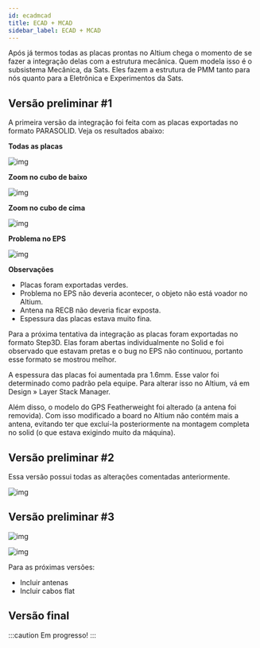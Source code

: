 ```yaml
---
id: ecadmcad
title: ECAD + MCAD
sidebar_label: ECAD + MCAD
---
```


Após já termos todas as placas prontas no Altium chega o momento de se fazer a integração delas com a estrutura mecânica. Quem modela isso é o subsistema Mecânica, da Sats. Eles fazem a estrutura de PMM tanto para nós quanto para a Eletrônica e Experimentos da Sats.

## Versão preliminar #1
A primeira versão da integração foi feita com as placas exportadas no formato PARASOLID. Veja os resultados abaixo:

**Todas as placas**

![img](/img/docs/aurora/hardware/placas/integracao/ecadmcad/ecadmcad1.jpeg)

**Zoom no cubo de baixo**

![img](/img/docs/aurora/hardware/placas/integracao/ecadmcad/ecadmcad2.jpeg)

**Zoom no cubo de cima**

![img](/img/docs/aurora/hardware/placas/integracao/ecadmcad/ecadmcad3.jpeg)

**Problema no EPS**

![img](/img/docs/aurora/hardware/placas/integracao/ecadmcad/ecadmcad4.jpeg)

**Observações**

- Placas foram exportadas verdes.
- Problema no EPS não deveria acontecer, o objeto não está voador no Altium.
- Antena na RECB não deveria ficar exposta.
- Espessura das placas estava muito fina.

Para a próxima tentativa da integração as placas foram exportadas no formato Step3D. Elas foram abertas individualmente no Solid e foi observado que estavam pretas e o bug no EPS não continuou, portanto esse formato se mostrou melhor.

A espessura das placas foi aumentada pra 1.6mm. Esse valor foi determinado como padrão pela equipe. Para alterar isso no Altium, vá em Design » Layer Stack Manager.

Além disso, o modelo do GPS Featherweight foi alterado (a antena foi removida). Com isso modificado a board no Altium não contém mais a antena, evitando ter que excluí-la posteriormente na montagem completa no solid (o que estava exigindo muito da máquina).

## Versão preliminar #2
Essa versão possui todas as alterações comentadas anteriormente.

![img](/img/docs/aurora/hardware/placas/integracao/ecadmcad/ecadmcad5.JPG)

## Versão preliminar #3

![img](/img/docs/aurora/hardware/placas/integracao/ecadmcad/ecadmcad6.jpeg)

![img](/img/docs/aurora/hardware/placas/integracao/ecadmcad/ecadmcad7.jpeg)

Para as próximas versões:
- Incluir antenas
- Incluir cabos flat
## Versão final
:::caution
Em progresso!
:::